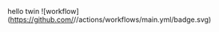 hello twin
!\[workflow](https://github.com/<UserName>/<RepositoryName>/actions/workflows/main.yml/badge.svg)

